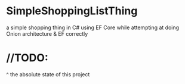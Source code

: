 # SimpleShoppingListThing
a simple shopping thing in C# using EF Core while attempting at doing Onion architecture &amp; EF correctly

# //TODO:
^ the absolute state of this project